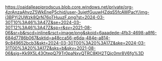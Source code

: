 https://oaidalleapiprodscus.blob.core.windows.net/private/org-4zrAnzaAhvzZ5WkEneP5chjd/user-3ujetfGuuwHZdqS5fcAWPacY/img-i3BPYj2UWzk8QrN76oTHuuzF.png?st=2024-03-30T10%3A46%3A47Z&se=2024-03-30T12%3A46%3A47Z&sp=r&sv=2021-08-06&sr=b&rscd=inline&rsct=image/png&skoid=6aaadede-4fb3-4698-a8f6-684d7786b067&sktid=a48cca56-e6da-484e-a814-9c849652bcb3&skt=2024-03-30T00%3A20%3A17Z&ske=2024-03-31T00%3A20%3A17Z&sks=b&skv=2021-08-06&sig=Kk9X5L43OtepQ79Tr0paNxyQTRC8KH2TQjc0mr8V6fg%3D